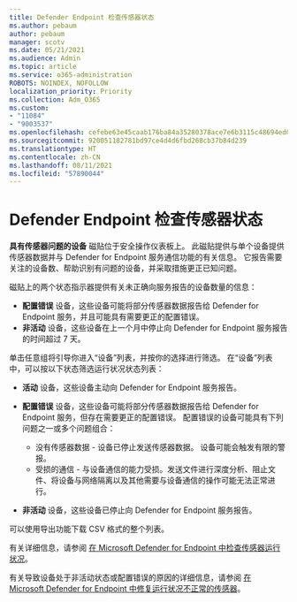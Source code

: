 ```yaml
---
title: Defender Endpoint 检查传感器状态
ms.author: pebaum
author: pebaum
manager: scotv
ms.date: 05/21/2021
ms.audience: Admin
ms.topic: article
ms.service: o365-administration
ROBOTS: NOINDEX, NOFOLLOW
localization_priority: Priority
ms.collection: Adm_O365
ms.custom:
- "11084"
- "9003537"
ms.openlocfilehash: cefebe63e45caab176ba84a35280378ace7e6b3115c48694ed043a39b4d93c1e
ms.sourcegitcommit: 920051182781bd97ce4d4d6fbd268cb37b84d239
ms.translationtype: HT
ms.contentlocale: zh-CN
ms.lasthandoff: 08/11/2021
ms.locfileid: "57890044"
---
```

# <a name="defender-endpoint-check-sensor-status"></a>Defender Endpoint 检查传感器状态

**具有传感器问题的设备** 磁贴位于安全操作仪表板上。 此磁贴提供与单个设备提供传感器数据并与 Defender for Endpoint 服务通信功能的有关信息。 它报告需要关注的设备数、帮助识别有问题的设备，并采取措施更正已知问题。

磁贴上的两个状态指示器提供有关未正确向服务报告的设备数量的信息：

- **配置错误** 设备，这些设备可能将部分传感器数据报告给 Defender for Endpoint 服务，并且可能具有需要更正的配置错误。
- **非活动** 设备，这些设备在上一个月中停止向 Defender for Endpoint 服务报告的时间超过 7 天。

单击任意组将引导你进入“设备”列表，并按你的选择进行筛选。 在“设备”列表中，可以按以下状态筛选运行状况状态列表：

- **活动** 设备，这些设备主动向 Defender for Endpoint 服务报告。
- **配置错误** 设备，这些设备可能将部分传感器数据报告给 Defender for Endpoint 服务，但存在需要更正的配置错误。 配置错误的设备可能具有下列问题之一或多个问题组合：

    - 没有传感器数据 - 设备已停止发送传感器数据。 设备可能会触发有限的警报。
    - 受损的通信 - 与设备通信的能力受损。发送文件进行深度分析、阻止文件、将设备与网络隔离以及其他需要与设备通信的操作可能无法正常进行。
- **非活动** 设备，这些设备已停止向 Defender for Endpoint 服务报告。

可以使用导出功能下载 CSV 格式的整个列表。

有关详细信息，请参阅 [在 Microsoft Defender for Endpoint 中检查传感器运行状况](https://docs.microsoft.com/microsoft-365/security/defender-endpoint/check-sensor-status)。

有关导致设备处于非活动状态或配置错误的原因的详细信息，请参阅 [在 Microsoft Defender for Endpoint 中修复运行状况不正常的传感器](https://docs.microsoft.com/microsoft-365/security/defender-endpoint/fix-unhealthy-sensors)。
